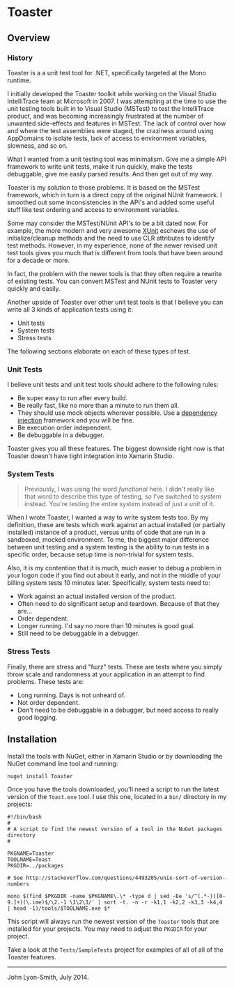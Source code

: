 # Toaster

## Overview

### History

Toaster is a a unit test tool for .NET, specifically targeted at the Mono runtime.

I initially developed the Toaster toolkit while working on the Visual Studio IntelliTrace team at Microsoft in 2007.  I was attempting at the time to use the unit testing tools built in to Visual Studio (MSTest) to test the IntelliTrace product, and was becoming increasingly frustrated at the number of unwanted side-effects and features in MSTest.  The lack of control over how and where the test assemblies were staged, the craziness around using AppDomains to isolate tests, lack of access to environment variables, slowness, and so on.

What I wanted from a unit testing tool was minimalism.  Give me a simple API framework to write unit tests, make it run quickly, make the tests debuggable, give me easily parsed results. And then get out of my way.

Toaster is my solution to those problems. It is based on the MSTest framework, which in turn is a direct copy of the original NUnit framework.  I smoothed out some inconsistencies in the API's and added some useful stuff like test ordering and access to environment variables.

Some may consider the MSTest/NUnit API's to be a bit dated now.  For example, the more modern and very awesome [XUnit](https://xunit.codeplex.com/) eschews the use of initialize/cleanup methods and the need to use CLR attributes to identify test methods.  However, in my experience, none of the newer revised unit test tools gives you much that is different from tools that have been around for a decade or more.

In fact, the problem with the newer tools is that they often require a rewrite of existing tests.  You can convert MSTest and NUnit tests to Toaster very quickly and easily.

Another upside of Toaster over other unit test tools is that I believe you can write all 3 kinds of application tests using it:

- Unit tests
- System tests
- Stress tests

The following sections elaborate on each of these types of test.

### Unit Tests

I believe unit tests and unit test tools should adhere to the following rules:

- Be super easy to run after every build.
- Be really fast, like no more than a minute to run them all.
- They should use mock objects wherever possible.  Use a [dependency injection](http://en.wikipedia.org/wiki/Dependency_injection) framework and you will be fine.
- Be execution order independent.
- Be debuggable in a debugger.

Toaster gives you all these features.  The biggest downside right now is that Toaster doesn't have tight integration into Xamarin Studio.  

### System Tests

>Previously, I was using the word _functional_ here.  I didn't really like that word to describe this type of testing, so I've switched to _system_ instead.  You're testing the entire system instead of just a _unit_ of it.

When I wrote Toaster, I wanted a way to write system tests too.  By my definition, these are tests which work against an actual installed (or partially installed) instance of a product, versus units of code that are run in a sandboxed, mocked environment.  To me, the biggest major difference between unit testing and a system testing is the ability to run tests in a specific order, because setup time is non-trivial for system tests.  

Also, it is my contention that it is much, much easier to debug a problem in your logon code if you find out about it early, and not in the middle of your billing system tests 10 minutes later.  Specifically, system tests need to:

- Work against an actual installed version of the product.
- Often need to do significant setup and teardown.  Because of that they are...
- Order dependent.
- Longer running.  I'd say no more than 10 minutes is good goal.
- Still need to be debuggable in a debugger.

### Stress Tests

Finally, there are stress and "fuzz" tests.  These are tests where you simply throw scale and randomness at your application in an attempt to find problems.  These tests are:

- Long running.  Days is not unheard of.
- Not order dependent.
- Don't need to be debuggable in a debugger, but need access to really good logging.

## Installation

Install the tools with NuGet, either in Xamarin Studio or by downloading the NuGet command line tool and running:

	nuget install Toaster

Once you have the tools downloaded, you'll need a script to run the latest version of the `Toast.exe` tool.  I use this one, located in a `bin/` directory in my projects:

	#!/bin/bash
	#
	# A script to find the newest version of a tool in the NuGet packages directory
	#

	PKGNAME=Toaster
	TOOLNAME=Toast
	PKGDIR=../packages

	# See http://stackoverflow.com/questions/4493205/unix-sort-of-version-numbers
	
	mono $(find $PKGDIR -name $PKGNAME\.\* -type d | sed -Ee 's/^(.*-)([0-9.]+)(\.ime)$/\2.-1 \1\2\3/' | sort -t. -n -r -k1,1 -k2,2 -k3,3 -k4,4 | head -1)/tools/$TOOLNAME.exe $*

This script will always run the newest version of the `Toaster` tools that are installed for your projects.   You may need to adjust the `PKGDIR` for your project. 

Take a look at the `Tests/SampleTests` project for examples of all of all of the Toaster features. 

---

John Lyon-Smith, July 2014.
